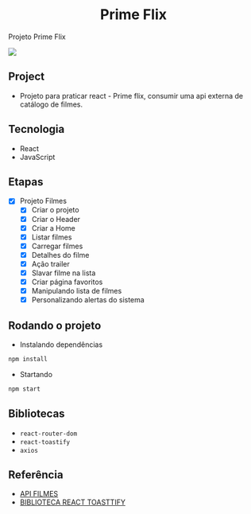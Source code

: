 <h1 align="center">Prime Flix</h1>

<p align="center">
    <p>Projeto Prime Flix</p>
    <img style="max-width:800px;" src="https://cdn.loom.com/sessions/thumbnails/1058d69c6e474227a400ef60b056016c-with-play.gif">
</p>

## Project

- Projeto para praticar react - Prime flix, consumir uma api externa de catálogo de filmes.


## Tecnologia

- React
- JavaScript

## Etapas

- [x] Projeto Filmes
    - [x] Criar o projeto
    - [x] Criar o Header
    - [x] Criar a Home
    - [x] Listar filmes
    - [x] Carregar filmes
    - [x] Detalhes do filme
    - [x] Ação trailer
    - [x] Slavar filme na lista
    - [x] Criar página favoritos
    - [x] Manipulando lista de filmes
    - [x] Personalizando alertas do sistema
    
## Rodando o projeto

- Instalando dependências

```bash
npm install
```

- Startando

```bash
npm start
```

## Bibliotecas

- `react-router-dom`
- `react-toastify`
- `axios`

## Referência

- [API FILMES](https://www.themoviedb.org/)
- [BIBLIOTECA REACT TOASTTIFY](https://www.npmjs.com/package/react-toastify)